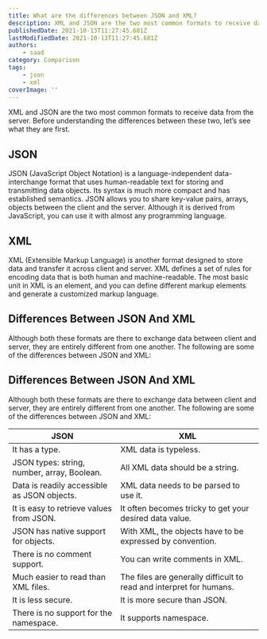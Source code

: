 ```yaml
---
title: What are the differences between JSON and XML?
description: XML and JSON are the two most common formats to receive data from the server. Before understanding the differences between these two, let’s see what they are first.
publishedDate: 2021-10-13T11:27:45.681Z
lastModifiedDate: 2021-10-13T11:27:45.681Z
authors:
    - saad
category: Comparison
tags:
    - json
    - xml
coverImage: ''
---
```


<Lead>
	XML and JSON are the two most common formats to receive data from the
	server. Before understanding the differences between these two, let’s see
	what they are first.
</Lead>

## JSON

JSON (JavaScript Object Notation) is a language-independent data-interchange format that uses human-readable text for storing and transmitting data objects. Its syntax is much more compact and has established semantics. JSON allows you to share key-value pairs, arrays, objects between the client and the server. Although it is derived from JavaScript, you can use it with almost any programming language.

## XML

XML (Extensible Markup Language) is another format designed to store data and transfer it across client and server. XML defines a set of rules for encoding data that is both human and machine-readable. The most basic unit in XML is an element, and you can define different markup elements and generate a customized markup language.

## Differences Between JSON And XML

Although both these formats are there to exchange data between client and server, they are entirely different from one another. The following are some of the differences between JSON and XML:

## Differences Between JSON And XML

Although both these formats are there to exchange data between client and server, they are entirely different from one another. The following are some of the differences between JSON and XML:

| JSON                                        | XML                                                                 |
| ------------------------------------------- | ------------------------------------------------------------------- |
| It has a type.                              | XML data is typeless.                                               |
| JSON types: string, number, array, Boolean. | All XML data should be a string.                                    |
| Data is readily accessible as JSON objects. | XML data needs to be parsed to use it.                              |
| It is easy to retrieve values from JSON.    | It often becomes tricky to get your desired data value.             |
| JSON has native support for objects.        | With XML, the objects have to be expressed by convention.           |
| There is no comment support.                | You can write comments in XML.                                      |
| Much easier to read than XML files.         | The files are generally difficult to read and interpret for humans. |
| It is less secure.                          | It is more secure than JSON.                                        |
| There is no support for the namespace.      | It supports namespace.                                              |
